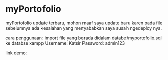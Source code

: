 # myPortofolio
myPortofolio update terbaru, 
mohon maaf saya update baru karen pada file sebelumnya ada kesalahan yang menyababkan saya susah ngedeploy nya.

cara penggunaan:
 import file yang berada didalam databe/myportofolio.sql ke databse xampp
Username: Katsir
Password: admin123

link demo: 
